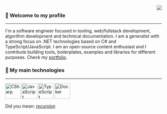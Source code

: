 
  <img src="https://github-readme-stats.vercel.app/api/top-langs/?username=EternalQuasar0206&langs_count=12&layout=compact&theme=dark" align="right">
  <!-- img src="https://user-images.githubusercontent.com/70824102/168827672-d480a3b5-0d21-4e9e-b2e3-0a2a16a2d649.png" align="right"  -->

  <h3>💜 Welcome to my profile</h3>
  <hr>
  
  I'm a software engineer focused in tooling, web/fullstack development, algorithm development and technical documentation. I am a generalist with a strong focus on .NET technologies based on C# and TypeScript/JavaScript. I am an open-source content enthusiast and I contribute building tools, boilerplates, examples and libraries for different purposes. Check my [portfolio](https://eternalquasar0206.github.io/MyPortfolio/).

  <h3>🧡 My main technologies</h3>
  <hr>
  <img align="left" alt="CSharp" src="https://www.genpac.com.br/images/c_sharp.svg" width="50">
  <img align="left" alt="JavaScript" src="https://cdn.icon-icons.com/icons2/2108/PNG/512/javascript_icon_130900.png" width="50">
  <img align="left" alt="TypeScript" src="https://upload.wikimedia.org/wikipedia/commons/thumb/4/4c/Typescript_logo_2020.svg/512px-Typescript_logo_2020.svg.png" width="50">
  <img align="left" alt="Docker" src="https://cdn-icons-png.flaticon.com/512/919/919853.png" width="50">
  
  <br><br><br>

  Did you mean: *[recursion](https://github.com/EternalQuasar0206/)*
